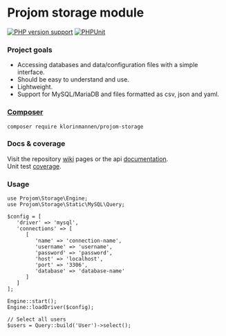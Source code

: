 # Projom storage module
[![PHP version support][php-version-badge]][php]
[![PHPUnit][phpunit-ci-badge]][phpunit-action]

[php-version-badge]: https://img.shields.io/badge/php-%5E8.2-7A86B8
[php]: https://www.php.net/supported-versions.php
[phpunit-action]: https://github.com/Klorinmannen/projom-storage/actions
[phpunit-ci-badge]: https://github.com/Klorinmannen/projom-storage/workflows/PHPUnit/badge.svg

### Project goals
* Accessing databases and data/configuration files with a simple interface.
* Should be easy to understand and use.
* Lightweight.
* Support for MySQL/MariaDB and files formatted as csv, json and yaml.

###  [Composer](https://getcomposer.org/doc/00-intro.md)
````
composer require klorinmannen/projom-storage
````

### Docs & coverage
Visit the repository [wiki](https://github.com/Klorinmannen/projom-storage/wiki) pages or the api [documentation](https://projom.se/docs/projom-storage-phpdoc/).
<br>Unit test [coverage](https://projom.se/docs/projom-storage-phpunit/).

### Usage
````
use Projom\Storage\Engine;
use Projom\Storage\Static\MySQL\Query;

$config = [ 
   'driver' => 'mysql',
   'connections' => [
      [
         'name' => 'connection-name',
         'username' => 'username',
         'password' => 'password',
         'host' => 'localhost',
         'port' => '3306',
         'database' => 'database-name'
      ]
   ]
];

Engine::start();
Engine::loadDriver($config);

// Select all users
$users = Query::build('User')->select();
````
